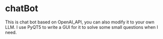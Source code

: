 # chatBot
This is chat bot based on OpenAI_API, you can also modify it to your own LLM. I use PyQT5 to write a GUI for it to solve some small questions when I need.

